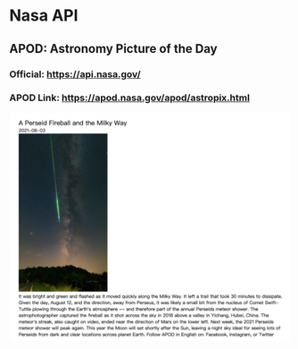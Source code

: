 # Nasa API
## APOD: Astronomy Picture of the Day
### Official: https://api.nasa.gov/
### APOD Link: https://apod.nasa.gov/apod/astropix.html
![alt text](img1.png)